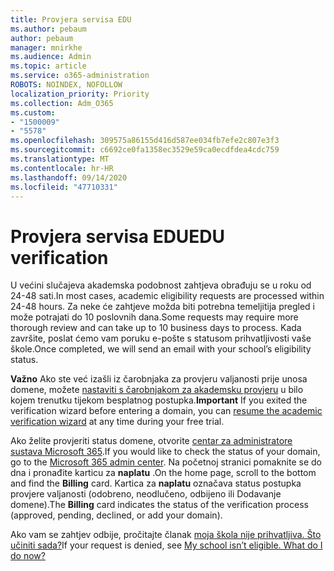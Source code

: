 ```yaml
---
title: Provjera servisa EDU
ms.author: pebaum
author: pebaum
manager: mnirkhe
ms.audience: Admin
ms.topic: article
ms.service: o365-administration
ROBOTS: NOINDEX, NOFOLLOW
localization_priority: Priority
ms.collection: Adm_O365
ms.custom:
- "1500009"
- "5578"
ms.openlocfilehash: 309575a86155d416d587ee034fb7efe2c807e3f3
ms.sourcegitcommit: c6692ce0fa1358ec3529e59ca0ecdfdea4cdc759
ms.translationtype: MT
ms.contentlocale: hr-HR
ms.lasthandoff: 09/14/2020
ms.locfileid: "47710331"
---
```

# <a name="edu-verification"></a><span data-ttu-id="fd740-102">Provjera servisa EDU</span><span class="sxs-lookup"><span data-stu-id="fd740-102">EDU verification</span></span>

<span data-ttu-id="fd740-103">U većini slučajeva akademska podobnost zahtjeva obrađuju se u roku od 24-48 sati.</span><span class="sxs-lookup"><span data-stu-id="fd740-103">In most cases, academic eligibility requests are processed within 24-48 hours.</span></span> <span data-ttu-id="fd740-104">Za neke će zahtjeve možda biti potrebna temeljitija pregled i može potrajati do 10 poslovnih dana.</span><span class="sxs-lookup"><span data-stu-id="fd740-104">Some requests may require more thorough review and can take up to 10 business days to process.</span></span> <span data-ttu-id="fd740-105">Kada završite, poslat ćemo vam poruku e-pošte s statusom prihvatljivosti vaše škole.</span><span class="sxs-lookup"><span data-stu-id="fd740-105">Once completed, we will send an email with your school’s eligibility status.</span></span>

<span data-ttu-id="fd740-106">**Važno** Ako ste već izašli iz čarobnjaka za provjeru valjanosti prije unosa domene, možete [nastaviti s čarobnjakom za akademsku provjeru](https://go.microsoft.com/fwlink/p/?linkid=2135255) u bilo kojem trenutku tijekom besplatnog postupka.</span><span class="sxs-lookup"><span data-stu-id="fd740-106">**Important** If you exited the verification wizard before entering a domain, you can [resume the academic verification wizard](https://go.microsoft.com/fwlink/p/?linkid=2135255) at any time during your free trial.</span></span>

<span data-ttu-id="fd740-107">Ako želite provjeriti status domene, otvorite [centar za administratore sustava Microsoft 365](https://go.microsoft.com/fwlink/p/?linkid=2024339).</span><span class="sxs-lookup"><span data-stu-id="fd740-107">If you would like to check the status of your domain, go to the [Microsoft 365 admin center](https://go.microsoft.com/fwlink/p/?linkid=2024339).</span></span> <span data-ttu-id="fd740-108">Na početnoj stranici pomaknite se do dna i pronađite karticu za **naplatu** .</span><span class="sxs-lookup"><span data-stu-id="fd740-108">On the home page, scroll to the bottom and find the **Billing** card.</span></span> <span data-ttu-id="fd740-109">Kartica za **naplatu** označava status postupka provjere valjanosti (odobreno, neodlučeno, odbijeno ili Dodavanje domene).</span><span class="sxs-lookup"><span data-stu-id="fd740-109">The **Billing** card indicates the status of the verification process (approved, pending, declined, or add your domain).</span></span>

<span data-ttu-id="fd740-110">Ako vam se zahtjev odbije, pročitajte članak [moja škola nije prihvatljiva. Što učiniti sada?](https://docs.microsoft.com/microsoft-365/commerce/subscriptions/verify-academic-eligibility#my-school-isnt-eligible-what-do-i-do-now)</span><span class="sxs-lookup"><span data-stu-id="fd740-110">If your request is denied, see [My school isn’t eligible. What do I do now?](https://docs.microsoft.com/microsoft-365/commerce/subscriptions/verify-academic-eligibility#my-school-isnt-eligible-what-do-i-do-now)</span></span>